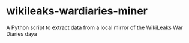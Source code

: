 # wikileaks-wardiaries-miner
A Python script to extract data from a local mirror of the WikiLeaks War Diaries daya
